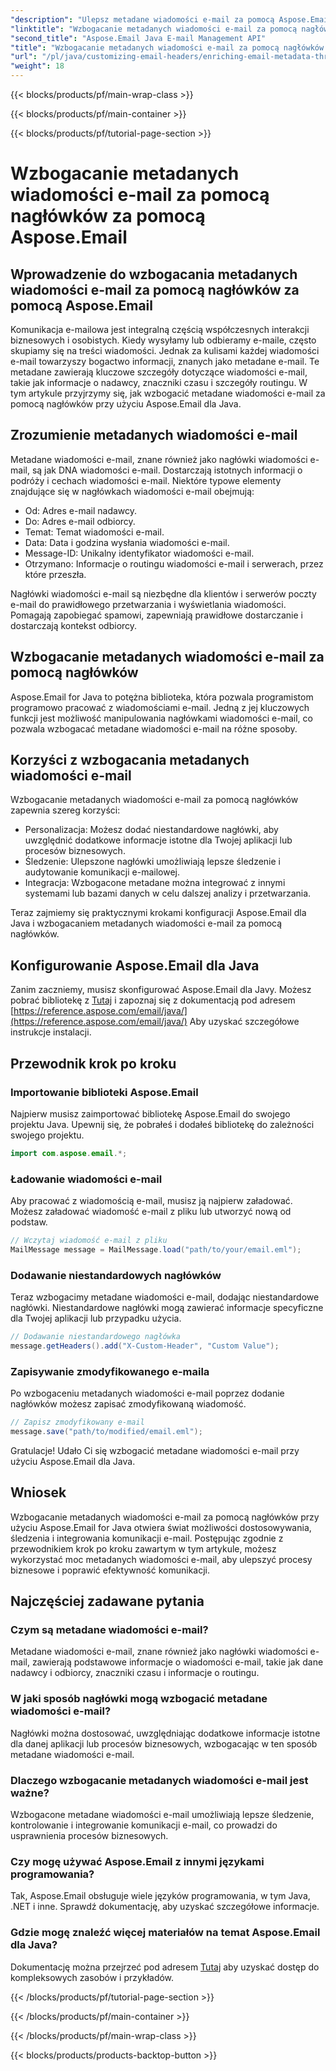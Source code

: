 ```yaml
---
"description": "Ulepsz metadane wiadomości e-mail za pomocą Aspose.Email dla Java. Dowiedz się, jak wzbogacić nagłówki wiadomości e-mail, aby poprawić śledzenie i dostosowywanie za pomocą Aspose.Email."
"linktitle": "Wzbogacanie metadanych wiadomości e-mail za pomocą nagłówków za pomocą Aspose.Email"
"second_title": "Aspose.Email Java E-mail Management API"
"title": "Wzbogacanie metadanych wiadomości e-mail za pomocą nagłówków za pomocą Aspose.Email"
"url": "/pl/java/customizing-email-headers/enriching-email-metadata-through-headers/"
"weight": 18
---
```


{{< blocks/products/pf/main-wrap-class >}}

{{< blocks/products/pf/main-container >}}

{{< blocks/products/pf/tutorial-page-section >}}

# Wzbogacanie metadanych wiadomości e-mail za pomocą nagłówków za pomocą Aspose.Email


## Wprowadzenie do wzbogacania metadanych wiadomości e-mail za pomocą nagłówków za pomocą Aspose.Email

Komunikacja e-mailowa jest integralną częścią współczesnych interakcji biznesowych i osobistych. Kiedy wysyłamy lub odbieramy e-maile, często skupiamy się na treści wiadomości. Jednak za kulisami każdej wiadomości e-mail towarzyszy bogactwo informacji, znanych jako metadane e-mail. Te metadane zawierają kluczowe szczegóły dotyczące wiadomości e-mail, takie jak informacje o nadawcy, znaczniki czasu i szczegóły routingu. W tym artykule przyjrzymy się, jak wzbogacić metadane wiadomości e-mail za pomocą nagłówków przy użyciu Aspose.Email dla Java.

## Zrozumienie metadanych wiadomości e-mail

Metadane wiadomości e-mail, znane również jako nagłówki wiadomości e-mail, są jak DNA wiadomości e-mail. Dostarczają istotnych informacji o podróży i cechach wiadomości e-mail. Niektóre typowe elementy znajdujące się w nagłówkach wiadomości e-mail obejmują:

- Od: Adres e-mail nadawcy.
- Do: Adres e-mail odbiorcy.
- Temat: Temat wiadomości e-mail.
- Data: Data i godzina wysłania wiadomości e-mail.
- Message-ID: Unikalny identyfikator wiadomości e-mail.
- Otrzymano: Informacje o routingu wiadomości e-mail i serwerach, przez które przeszła.

Nagłówki wiadomości e-mail są niezbędne dla klientów i serwerów poczty e-mail do prawidłowego przetwarzania i wyświetlania wiadomości. Pomagają zapobiegać spamowi, zapewniają prawidłowe dostarczanie i dostarczają kontekst odbiorcy.

## Wzbogacanie metadanych wiadomości e-mail za pomocą nagłówków

Aspose.Email for Java to potężna biblioteka, która pozwala programistom programowo pracować z wiadomościami e-mail. Jedną z jej kluczowych funkcji jest możliwość manipulowania nagłówkami wiadomości e-mail, co pozwala wzbogacać metadane wiadomości e-mail na różne sposoby.

## Korzyści z wzbogacania metadanych wiadomości e-mail

Wzbogacanie metadanych wiadomości e-mail za pomocą nagłówków zapewnia szereg korzyści:

- Personalizacja: Możesz dodać niestandardowe nagłówki, aby uwzględnić dodatkowe informacje istotne dla Twojej aplikacji lub procesów biznesowych.
- Śledzenie: Ulepszone nagłówki umożliwiają lepsze śledzenie i audytowanie komunikacji e-mailowej.
- Integracja: Wzbogacone metadane można integrować z innymi systemami lub bazami danych w celu dalszej analizy i przetwarzania.

Teraz zajmiemy się praktycznymi krokami konfiguracji Aspose.Email dla Java i wzbogacaniem metadanych wiadomości e-mail za pomocą nagłówków.

## Konfigurowanie Aspose.Email dla Java

Zanim zaczniemy, musisz skonfigurować Aspose.Email dla Javy. Możesz pobrać bibliotekę z [Tutaj](https://releases.aspose.com/email/java/) i zapoznaj się z dokumentacją pod adresem [https://reference.aspose.com/email/java/](https://reference.aspose.com/email/java/) Aby uzyskać szczegółowe instrukcje instalacji.

## Przewodnik krok po kroku

### Importowanie biblioteki Aspose.Email

Najpierw musisz zaimportować bibliotekę Aspose.Email do swojego projektu Java. Upewnij się, że pobrałeś i dodałeś bibliotekę do zależności swojego projektu.

```java
import com.aspose.email.*;
```

### Ładowanie wiadomości e-mail

Aby pracować z wiadomością e-mail, musisz ją najpierw załadować. Możesz załadować wiadomość e-mail z pliku lub utworzyć nową od podstaw.

```java
// Wczytaj wiadomość e-mail z pliku
MailMessage message = MailMessage.load("path/to/your/email.eml");
```

### Dodawanie niestandardowych nagłówków

Teraz wzbogacimy metadane wiadomości e-mail, dodając niestandardowe nagłówki. Niestandardowe nagłówki mogą zawierać informacje specyficzne dla Twojej aplikacji lub przypadku użycia.

```java
// Dodawanie niestandardowego nagłówka
message.getHeaders().add("X-Custom-Header", "Custom Value");
```

### Zapisywanie zmodyfikowanego e-maila

Po wzbogaceniu metadanych wiadomości e-mail poprzez dodanie nagłówków możesz zapisać zmodyfikowaną wiadomość.

```java
// Zapisz zmodyfikowany e-mail
message.save("path/to/modified/email.eml");
```

Gratulacje! Udało Ci się wzbogacić metadane wiadomości e-mail przy użyciu Aspose.Email dla Java.

## Wniosek

Wzbogacanie metadanych wiadomości e-mail za pomocą nagłówków przy użyciu Aspose.Email for Java otwiera świat możliwości dostosowywania, śledzenia i integrowania komunikacji e-mail. Postępując zgodnie z przewodnikiem krok po kroku zawartym w tym artykule, możesz wykorzystać moc metadanych wiadomości e-mail, aby ulepszyć procesy biznesowe i poprawić efektywność komunikacji.

## Najczęściej zadawane pytania

### Czym są metadane wiadomości e-mail?

Metadane wiadomości e-mail, znane również jako nagłówki wiadomości e-mail, zawierają podstawowe informacje o wiadomości e-mail, takie jak dane nadawcy i odbiorcy, znaczniki czasu i informacje o routingu.

### W jaki sposób nagłówki mogą wzbogacić metadane wiadomości e-mail?

Nagłówki można dostosować, uwzględniając dodatkowe informacje istotne dla danej aplikacji lub procesów biznesowych, wzbogacając w ten sposób metadane wiadomości e-mail.

### Dlaczego wzbogacanie metadanych wiadomości e-mail jest ważne?

Wzbogacone metadane wiadomości e-mail umożliwiają lepsze śledzenie, kontrolowanie i integrowanie komunikacji e-mail, co prowadzi do usprawnienia procesów biznesowych.

### Czy mogę używać Aspose.Email z innymi językami programowania?

Tak, Aspose.Email obsługuje wiele języków programowania, w tym Java, .NET i inne. Sprawdź dokumentację, aby uzyskać szczegółowe informacje.

### Gdzie mogę znaleźć więcej materiałów na temat Aspose.Email dla Java?

Dokumentację można przejrzeć pod adresem [Tutaj](https://reference.aspose.com/email/java/) aby uzyskać dostęp do kompleksowych zasobów i przykładów.

{{< /blocks/products/pf/tutorial-page-section >}}

{{< /blocks/products/pf/main-container >}}

{{< /blocks/products/pf/main-wrap-class >}}

{{< blocks/products/products-backtop-button >}}